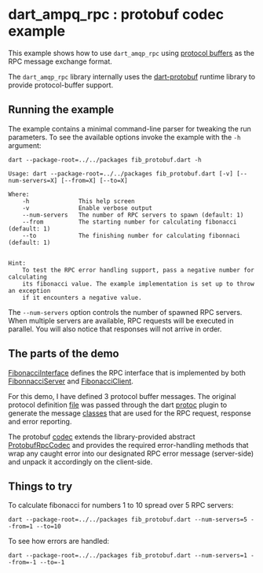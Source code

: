 # dart\_ampq\_rpc : protobuf codec example

This example shows how to use ```dart_amqp_rpc``` using [protocol buffers](https://developers.google.com/protocol-buffers/) as the RPC message exchange format. 

The ```dart_amqp_rpc``` library internally uses the [dart-protobuf](https://pub.dartlang.org/packages/protobuf) runtime library to provide protocol-buffer support.

## Running the example

The example contains a minimal command-line parser for tweaking the run parameters. To see the available options invoke the example with the ```-h``` argument:

```
dart --package-root=../../packages fib_protobuf.dart -h
```

```
Usage: dart --package-root=../../packages fib_protobuf.dart [-v] [--num-servers=X] [--from=X] [--to=X]

Where:
    -h              This help screen
    -v              Enable verbose output
    --num-servers   The number of RPC servers to spawn (default: 1)
    --from          The starting number for calculating fibonacci (default: 1)
    --to            The finishing number for calculating fibonnaci (default: 1)


Hint:
    To test the RPC error handling support, pass a negative number for calculating
    its fibonacci value. The example implementation is set up to throw an exception
    if it encounters a negative value.
```

The ```--num-servers``` option controls the number of spawned RPC servers. When multiple servers are available, RPC requests will be executed in parallel. You will also notice that responses will not arrive in order.

## The parts of the demo

[FibonacciInterface](https://github.com/achilleasa/dart_amqp_rpc/blob/master/examples/fib_protobuf/lib/src/fib_interface.dart) defines the RPC interface that is implemented by both [FibonnacciServer](https://github.com/achilleasa/dart_amqp_rpc/blob/master/examples/fib_protobuf/lib/src/fib_server.dart) and [FibonacciClient](https://github.com/achilleasa/dart_amqp_rpc/blob/master/examples/fib_protobuf/lib/src/fib_client.dart).

For this demo, I have defined 3 protocol buffer messages. The original protocol definition [file](https://github.com/achilleasa/dart_amqp_rpc/blob/master/examples/fib_protobuf/lib/src/proto/fib.proto) was passed through the dart [protoc](https://github.com/dart-lang/dart-protoc-plugin) plugin to generate the
message [classes](https://github.com/achilleasa/dart_amqp_rpc/blob/master/examples/fib_protobuf/lib/src/proto/fib.pb.dart) that are used for the RPC request, response and error reporting.

The protobuf [codec](https://github.com/achilleasa/dart_amqp_rpc/blob/master/examples/fib_protobuf/lib/src/protobuf_codec.dart) extends the library-provided abstract [ProtobufRpcCodec](https://github.com/achilleasa/dart_amqp_rpc/blob/master/lib/src/codec/impl/protobuf_rpc_codec.dart) and provides the required error-handling methods that wrap any caught error into our designated RPC error message (server-side) and unpack it accordingly on the client-side.

## Things to try

To calculate fibonacci for numbers 1 to 10 spread over 5 RPC servers:
```
dart --package-root=../../packages fib_protobuf.dart --num-servers=5 --from=1 --to=10
```

To see how errors are handled:

```
dart --package-root=../../packages fib_protobuf.dart --num-servers=1 --from=-1 --to=-1
```
